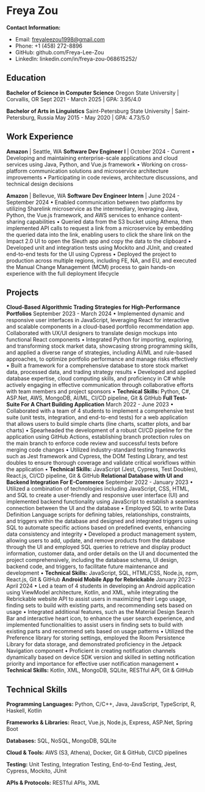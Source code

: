 # Freya Zou

**Contact Information:**
- Email: freyaleezou1998@gmail.com
- Phone: +1 (458) 272-8896
- GitHub: github.com/Freya-Lee-Zou
- LinkedIn: linkedin.com/in/freya-zou-068615252/

## Education

**Bachelor of Science in Computer Science**
Oregon State University | Corvallis, OR
Sept 2021 - March 2025 | GPA: 3.95/4.0

**Bachelor of Arts in Linguistics**
Saint-Petersburg State University | Saint-Petersburg, Russia
May 2015 - May 2020 | GPA: 4.73/5.0

## Work Experience
**Amazon** | Seattle, WA
**Software Dev Engineer I** | October 2024 - Current
• Developing and maintaining enterprise-scale applications and cloud services using Java, Python, and Vue.js framework
• Working on cross-platform communication solutions and microservice architecture improvements
• Participating in code reviews, architecture discussions, and technical design decisions

**Amazon** | Bellevue, WA
**Software Dev Engineer Intern** | June 2024 - September 2024
• Enabled communication between two platforms by utilizing Sharelink microservice as the intermediary, leveraging Java, Python, the Vue.js framework, and AWS services to enhance content-sharing capabilities
• Queried data from the S3 bucket using Athena, then implemented API calls to request a link from a microservice by embedding the queried data into the link, enabling users to click the share link on the Impact 2.0 UI to open the Sleuth app and copy the data to the clipboard
• Developed unit and integration tests using Mockito and JUnit, and created end-to-end tests for the UI using Cypress
• Deployed the project to production across multiple regions, including FE, NA, and EU, and executed the Manual Change Management (MCM) process to gain hands-on experience with the full deployment lifecycle
## Projects

**Cloud-Based Algorithmic Trading Strategies for High-Performance Portfolios**
September 2023 - March 2024
• Implemented dynamic and responsive user interfaces in JavaScript, leveraging React for interactive and scalable components in a cloud-based portfolio recommendation app. Collaborated with UX/UI designers to translate design mockups into functional React components
• Integrated Python for importing, exploring, and transforming stock market data, showcasing strong programming skills, and applied a diverse range of strategies, including AI/ML and rule-based approaches, to optimize portfolio performance and manage risks effectively
• Built a framework for a comprehensive database to store stock market data, processed data, and trading strategy results
• Developed and applied database expertise, cloud computing skills, and proficiency in C# while actively engaging in effective communication through collaborative efforts with team members and project sponsors
• **Technical Skills:** Python, C#, ASP.Net, AWS, MongoDB, AI/ML, CI/CD pipeline, Git & GitHub
**Full Test-Suite For A Chart Building Application**
March 2022 - June 2023
• Collaborated with a team of 4 students to implement a comprehensive test suite (unit tests, integration, and end-to-end tests) for a web application that allows users to build simple charts (line charts, scatter plots, and bar charts)
• Spearheaded the development of a robust CI/CD pipeline for the application using GitHub Actions, establishing branch protection rules on the main branch to enforce code review and successful tests before merging code changes
• Utilized industry-standard testing frameworks such as Jest framework and Cypress, the DOM Testing Library, and test doubles to ensure thorough coverage and validate critical workflows within the application
• **Technical Skills:** JavaScript (Jest, Cypress, Test Doubles), React.js, CI/CD pipeline, Git & GitHub
**Relational Database with UI and Backend Integration For E-Commerce**
September 2022 - January 2023
• Utilized a combination of technologies including JavaScript, CSS, HTML, and SQL to create a user-friendly and responsive user interface (UI) and implemented backend functionality using JavaScript to establish a seamless connection between the UI and the database
• Employed SQL to write Data Definition Language scripts for defining tables, relationships, constraints, and triggers within the database and designed and integrated triggers using SQL to automate specific actions based on predefined events, enhancing data consistency and integrity
• Developed a product management system, allowing users to add, update, and remove products from the database through the UI and employed SQL queries to retrieve and display product information, customer data, and order details on the UI and documented the project comprehensively, including the database schema, UI design, backend code, and triggers, to facilitate future maintenance and development
• **Technical Skills:** JavaScript, SQL, HTML/CSS, Node.js, npm, React.js, Git & GitHub
**Android Mobile App for Rebrickable**
January 2023 - April 2024
• Led a team of 4 students in developing an Android application using ViewModel architecture, Kotlin, and XML, while integrating the Rebrickable website API to assist users in maximizing their Lego usage, finding sets to build with existing parts, and recommending sets based on usage
• Integrated additional features, such as the Material Design Search Bar and interactive heart icon, to enhance the user search experience, and implemented functionalities to assist users in finding sets to build with existing parts and recommend sets based on usage patterns
• Utilized the Preference library for storing settings, employed the Room Persistence Library for data storage, and demonstrated proficiency in the Jetpack Navigation component
• Proficient in creating notification channels dynamically based on device SDK version and skilled in setting notification priority and importance for effective user notification management
• **Technical Skills:** Kotlin, XML, MongoDB, SQLite, RESTful API, Git & GitHub
## Technical Skills

**Programming Languages:** Python, C/C++, Java, JavaScript, TypeScript, R, Haskell, Kotlin

**Frameworks & Libraries:** React, Vue.js, Node.js, Express, ASP.Net, Spring Boot

**Databases:** SQL, NoSQL, MongoDB, SQLite

**Cloud & Tools:** AWS (S3, Athena), Docker, Git & GitHub, CI/CD pipelines

**Testing:** Unit Testing, Integration Testing, End-to-End Testing, Jest, Cypress, Mockito, JUnit

**APIs & Protocols:** RESTful APIs, XML